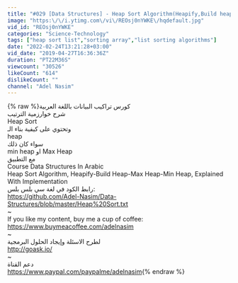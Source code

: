 ```yaml
---
title: "#029 [Data Structures] - Heap Sort Algorithm(Heapify,Build heap,Max-Min heap) With Implementation"
image: "https:\/\/i.ytimg.com\/vi\/REOsj0nYWKE\/hqdefault.jpg"
vid_id: "REOsj0nYWKE"
categories: "Science-Technology"
tags: ["heap sort list","sorting array","list sorting algorithms"]
date: "2022-02-24T13:21:28+03:00"
vid_date: "2019-04-27T16:36:36Z"
duration: "PT22M36S"
viewcount: "30526"
likeCount: "614"
dislikeCount: ""
channel: "Adel Nasim"
---
```

{% raw %}كورس تراكيب البيانات باللغة العربية<br />شرح خوارزمية الترتيب <br />Heap Sort<br />وتحتوي على كيفية بناء الـ<br />heap<br />سواء كان ذلك<br />min heap او Max Heap<br />مع التطبيق<br />Course Data Structures In Arabic <br />Heap Sort Algorithm, Heapify-Build Heap-Max Heap-Min Heap, Explained With Implementation<br />رابط الكود في لغة سي بلس بلس:<br /><a rel="nofollow" target="blank" href="https://github.com/Adel-Nasim/Data-Structures/blob/master/Heap%20Sort.txt">https://github.com/Adel-Nasim/Data-Structures/blob/master/Heap%20Sort.txt</a><br />~<br />If you like my content, buy me a cup of coffee:<br /><a rel="nofollow" target="blank" href="https://www.buymeacoffee.com/adelnasim">https://www.buymeacoffee.com/adelnasim</a>  <br />~<br />لطرح الاسئلة وإيجاد الحلول البرمجية <br /><a rel="nofollow" target="blank" href="http://goask.io/">http://goask.io/</a><br />~<br />دعم القناة<br /><a rel="nofollow" target="blank" href="https://www.paypal.com/paypalme/adelnasim">https://www.paypal.com/paypalme/adelnasim</a>{% endraw %}
